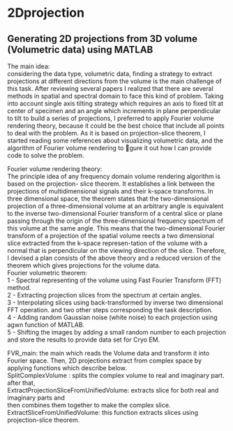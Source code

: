 # 2Dprojection
Generating 2D projections from 3D volume (Volumetric data) using MATLAB
------------------------------------------------------------------------
The main idea:  
considering the data type, volumetric data, finding a strategy to extract projections at different directions from the volume is the main challenge of this task. After reviewing several papers I realized that there are several methods in spatial and spectral domain to face this kind of problem. Taking into account single axis tilting strategy which requires an axis to fixed tilt at center of specimen and an angle which increments in plane perpendicular to tilt to build a series of projections, I preferred to apply Fourier volume rendering theory, because it could be the best choice that include all points to deal with the problem. As it is based on projection-slice theorem, I started reading some references about visualizing volumetric data, and the algorithm of Fourier volume rendering to gure it out how I can provide code to solve the problem.  


Fourier volume rendering theory:  
The principle idea of any frequency domain volume rendering algorithm is based on the projection- slice theorem. It establishes a link between the projections of multidimensional signals and their k-space transforms. In three dimensional space, the theorem states that the two-dimensional projection of a three-dimensional volume at an arbitrary angle is equivalent to the inverse two-dimensional Fourier
transform of a central slice or plane passing through the origin of the three-dimensional frequency spectrum of this volume at the same angle. This means that the two-dimensional Fourier transform of a projection of the spatial volume reects a two dimensional slice extracted from the k-space represen-tation of the volume with a normal that is perpendicular on the viewing direction of the slice.
Therefore, I devised a plan consists of the above theory and a reduced version of the theorem which gives projections for the volume data.    
Fourier volumetric theorem:  
1 - Spectral representing of the volume using Fast Fourier Transform (FFT) method.  
2 - Extracting projection slices from the spectrum at certain angles.  
3 - Interpolating slices using back-transformed by inverse two dimensional FFT operation. and two other steps corresponding the task description.  
4 - Adding random Gaussian noise (white noise) to each projection using agwn function of MATLAB.  
5 - Shifting the images by adding a small random number to each projection and store the results to
provide data set for Cryo EM.  

FVR_main: the main which reads the Volume data and transform it into Fourier space. Then, 2D projections extract from complex space by applying functions which describe below.   
SplitComplexVolume : splits the complex volume to real and imaginary part. after that,  
ExtractProjectionSliceFromUnifiedVolume: extracts slice for both real and imaginary parts and  
then combines them together to make the complex slice.  
ExtractSliceFromUnifiedVolume: this function extracts slices using projection-slice theorem.  


